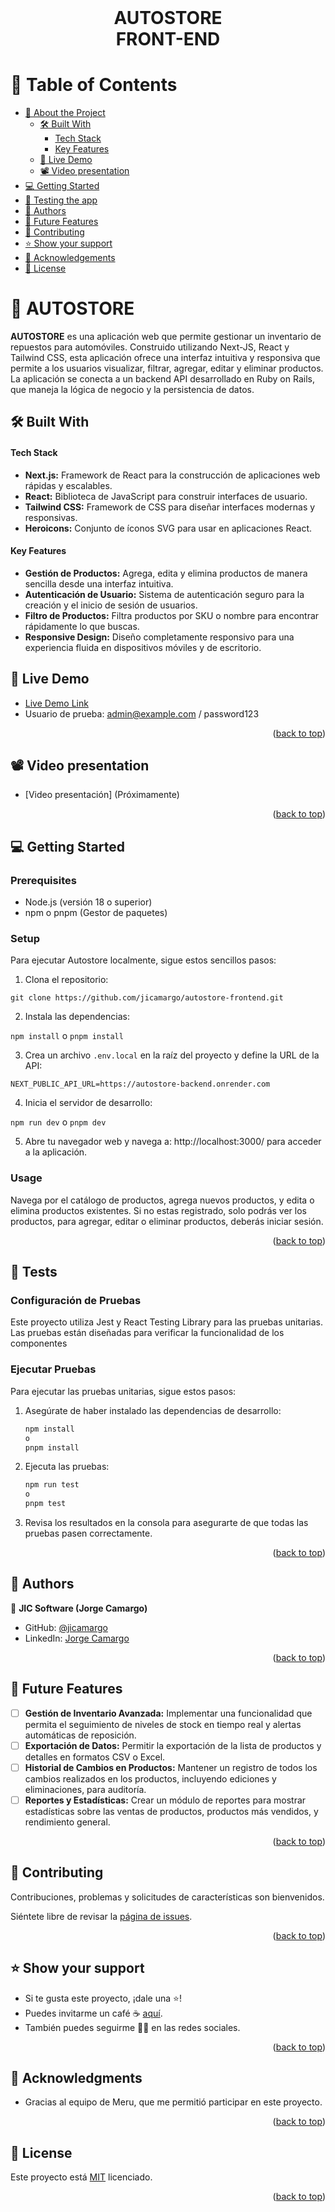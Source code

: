 <br>
<div align='center'>
	<h1>AUTOSTORE<br>FRONT-END</h1>
</div>
<a name="readme-top"></a>

# 📗 Table of Contents
- [📖 About the Project](#about-project)
  - [🛠 Built With](#built-with)
    - [Tech Stack](#tech-stack)
    - [Key Features](#key-features)
  - [🚀 Live Demo](#live-demo)
  - [📽️ Video presentation](#video-demo)
- [💻 Getting Started](#getting-started)
- [🧪 Testing the app](#testing)
- [👥 Authors](#authors)
- [🔭 Future Features](#future-features)
- [🤝 Contributing](#contributing)
- [⭐️ Show your support](#support)
- [🙏 Acknowledgements](#acknowledgements)
- [📝 License](#license)


# 📖 AUTOSTORE <a name="about-project"></a>

**AUTOSTORE** es una aplicación web que permite gestionar un inventario de repuestos para automóviles. Construido utilizando Next-JS, React y Tailwind CSS, esta aplicación ofrece una interfaz intuitiva y responsiva que permite a los usuarios visualizar, filtrar, agregar, editar y eliminar productos. La aplicación se conecta a un backend API desarrollado en Ruby on Rails, que maneja la lógica de negocio y la persistencia de datos.

## 🛠 Built With <a name="built-with"></a>

#### Tech Stack <a name="tech-stack"></a>

- **Next.js:** Framework de React para la construcción de aplicaciones web rápidas y escalables.
- **React:** Biblioteca de JavaScript para construir interfaces de usuario.
- **Tailwind CSS:** Framework de CSS para diseñar interfaces modernas y responsivas.
- **Heroicons:** Conjunto de íconos SVG para usar en aplicaciones React.

#### Key Features <a name="key-features"></a>

- **Gestión de Productos:** Agrega, edita y elimina productos de manera sencilla desde una interfaz intuitiva.
- **Autenticación de Usuario:** Sistema de autenticación seguro para la creación y el inicio de sesión de usuarios.
- **Filtro de Productos:** Filtra productos por SKU o nombre para encontrar rápidamente lo que buscas.
- **Responsive Design:** Diseño completamente responsivo para una experiencia fluida en dispositivos móviles y de escritorio.

<!-- LIVE DEMO  -->

## 🚀 Live Demo <a name="live-demo"></a>

- [Live Demo Link](https://autostore1.vercel.app/)
- Usuario de prueba: admin@example.com / password123

<p align="right">(<a href="#readme-top">back to top</a>)</p>


<!-- VIDEO DEMO  -->

## 📽️ Video presentation <a name="video-demo"></a>

- [Video presentación] (Próximamente)

<p align="right">(<a href="#readme-top">back to top</a>)</p>


<!-- GETTING STARTED -->

## 💻 Getting Started <a name="getting-started"></a>

### Prerequisites

- Node.js (versión 18 o superior)
- npm o pnpm (Gestor de paquetes)

### Setup

Para ejecutar Autostore localmente, sigue estos sencillos pasos:

1. Clona el repositorio:

`git clone https://github.com/jicamargo/autostore-frontend.git`

2. Instala las dependencias:

`npm install` o `pnpm install`

3. Crea un archivo `.env.local` en la raíz del proyecto y define la URL de la API:

`NEXT_PUBLIC_API_URL=https://autostore-backend.onrender.com`

4. Inicia el servidor de desarrollo:

`npm run dev` o `pnpm dev`

5. Abre tu navegador web y navega a: http://localhost:3000/ para acceder a la aplicación.

### Usage

Navega por el catálogo de productos, agrega nuevos productos, y edita o elimina productos existentes.
Si no estas registrado, solo podrás ver los productos, para agregar, editar o eliminar productos, deberás iniciar sesión.


<p align="right">(<a href="#readme-top">back to top</a>)</p>

<!-- TESTS -->

## 🧪 Tests <a name="testing"></a>

### Configuración de Pruebas

Este proyecto utiliza Jest y React Testing Library para las pruebas unitarias. Las pruebas están diseñadas para verificar la funcionalidad de los componentes

### Ejecutar Pruebas

Para ejecutar las pruebas unitarias, sigue estos pasos:

1. Asegúrate de haber instalado las dependencias de desarrollo:

   ```bash
   npm install
   o
   pnpm install
    ```
2. Ejecuta las pruebas:

   ```bash
   npm run test
   o
   pnpm test
   ```
3. Revisa los resultados en la consola para asegurarte de que todas las pruebas pasen correctamente.

<p align="right">(<a href="#readme-top">back to top</a>)</p>


<!-- AUTHORS -->

## 👥 Authors <a name="authors"></a>

👤 **JIC Software (Jorge Camargo)**
- GitHub: [@jicamargo](https://github.com/jicamargo)
- LinkedIn: [Jorge Camargo](https://www.linkedin.com/in/jorgecamargog/?locale=en_US)

<p align="right">(<a href="#readme-top">back to top</a>)</p>

<!-- FUTURE FEATURES -->
## 🔭 Future Features <a name="future-features"></a>

- [ ] **Gestión de Inventario Avanzada:** Implementar una funcionalidad que permita el seguimiento de niveles de stock en tiempo real y alertas automáticas de reposición.
- [ ] **Exportación de Datos:** Permitir la exportación de la lista de productos y detalles en formatos CSV o Excel.
- [ ] **Historial de Cambios en Productos:** Mantener un registro de todos los cambios realizados en los productos, incluyendo ediciones y eliminaciones, para auditoría.
- [ ] **Reportes y Estadísticas:** Crear un módulo de reportes para mostrar estadísticas sobre las ventas de productos, productos más vendidos, y rendimiento general.

<p align="right">(<a href="#readme-top">back to top</a>)</p>

<!-- CONTRIBUTING -->

## 🤝 Contributing <a name="contributing"></a>

Contribuciones, problemas y solicitudes de características son bienvenidos.

Siéntete libre de revisar la [página de issues](https://github.com/jicamargo/autostore-frontend/issues).

<p align="right">(<a href="#readme-top">back to top</a>)</p>

<!-- SUPPORT -->

## ⭐️ Show your support <a name="support"></a>

- Si te gusta este proyecto, ¡dale una ⭐️!
- Puedes invitarme un café ☕ [aquí](https://bmc.link/jicamargo).
- También puedes seguirme 👍🏽 en las redes sociales.

<p align="right">(<a href="#readme-top">back to top</a>)</p>

<!-- ACKNOWLEDGEMENTS -->

## 🙏 Acknowledgments <a name="acknowledgements"></a>

- Gracias al equipo de Meru, que me permitió participar en este proyecto.

<p align="right">(<a href="#readme-top">back to top</a>)</p>

<!-- LICENSE -->

## 📝 License <a name="license"></a>

Este proyecto está [MIT](./LICENSE) licenciado.

<p align="right">(<a href="#readme-top">back to top</a>)</p>

